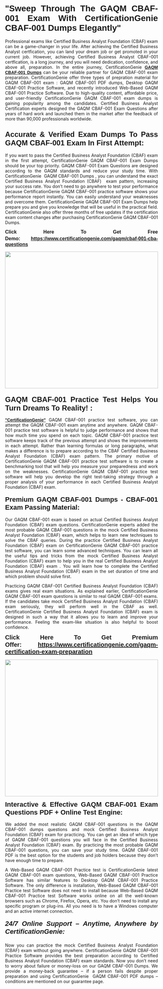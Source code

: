 <h1 style="text-align: justify;"><span style="font-family:Tahoma,Geneva,sans-serif;"><strong>"Sweep Through The GAQM CBAF-001 Exam With CertificationGenie CBAF-001 Dumps Elegantly"</strong></span></h1>

<p style="text-align: justify;">Professional exams like Certified Business Analyst Foundation (CBAF) exam can be a game-changer in your life. After achieving the Certified Business Analyst certfication, you can land your dream job or get promoted in your current job. However, achieving Certified Business Analyst CBAF-001 certfication, is a long journey, and you will need dedication, confidence, and above all, preparation. In the entire journey, CertificationGenie <span style="font-family:Tahoma,Geneva,sans-serif;"><strong><a href="https://www.certificationgenie.com/gaqm/cbaf-001-cba-questions">GAQM CBAF-001 Dumps</a></strong></span> can be your reliable partner for GAQM CBAF-001 exam preparation. CertificationGenie offer three types of prepration material for GAQM CBAF-001 exam : GAQM CBAF-001 PDF dumps, Desktop GAQM CBAF-001 Practice Software, and recently introduced Web-Based GAQM CBAF-001 Practice Software. Due to high-quality content, affordable price, and user-friendly CertificationGenie GAQM CBAF-001 exam dumps is gaining popularity among the candidates. Certified Business Analyst Certification experts designed the GAQM CBAF-001 Exam Questions after years of hard work and launched them in the market after the feedback of more than 90,000 professionals worldwide. </p>

<h2 style="text-align: justify;"><span style="font-family:Tahoma,Geneva,sans-serif;"><strong><span style="font-size:24px;">Accurate & Verified Exam Dumps To Pass GAQM CBAF-001 Exam In First Attempt:</span></strong></span></h2>

<p style="text-align: justify;">If you want to pass the Certified Business Analyst Foundation (CBAF) exam in the first attempt, CertificationGenie GAQM CBAF-001 Exam Dumps should be your top priority. GAQM CBAF-001 Exam Questions are designed according to the GAQM standards and reduce your study time. With CertificationGenie  GAQM CBAF-001 Dumps , you can understand the exact Certified Business Analyst Foundation (CBAF)  exam pattern, increasing your success rate. You don’t need to go anywhere to test your performance because CertificationGenie GAQM CBAF-001 practice software shows your performance report instantly. You can easily understand your weaknesses and overcome them. CertificationGenie GAQM CBAF-001 Exam Dumps help prepare you and give you knowledge that will be useful in the practical field. CertificationGenie also offer three months of free updates if the certification exam content changes after purchasing CertificationGenie GAQM CBAF-001 Dumps.</p>

<p style="text-align: justify;"><span style="font-size:16px;"><span style="font-family:Tahoma,Geneva,sans-serif;"><strong>Click Here To Get Free Demo:</strong></span></span><span style="font-size:20px;"><span style="font-family:Tahoma,Geneva,sans-serif;"><strong> </strong></span></span><span style="font-size:16px;"><span style="font-family:Tahoma,Geneva,sans-serif;"><strong><a href="https://www.certificationgenie.com/gaqm/cbaf-001-cba-questions">https://www.certificationgenie.com/gaqm/cbaf-001-cba-questions</a></strong></span></span></p>

<p style="text-align: justify;"><a href="https://www.certificationgenie.com/gaqm/cbaf-001-cba-questions"><img alt="" src="https://lh3.googleusercontent.com/pw/ACtC-3doDiK9SBBk_UUqL334qseWDG_7JxQKLxHAGtTDipddtog-z9sewKtP3Tk9FwJ0gNHeZL-V2e-wWmrx9eptY3qsjJVeeDHyQ49zt8PKVbyyxKZUZKZ5pdO7XyZJXuUkyF5LfCWL-4CYe1RXSTYxofc8=w1169-h657-no?authuser=0" style="width: 100%; height: 450px;" /></a></p>

<h3 style="text-align: justify;"><span style="font-family:Tahoma,Geneva,sans-serif;"><strong><span style="font-size:24px;">GAQM CBAF-001 Practice Test Helps You Turn Dreams To Reality! :</span></strong></span></h3>

<p style="text-align: justify;"><a href="https://www.certificationgenie.com/"><span style="font-family:Tahoma,Geneva,sans-serif;"><strong>"CertificationGenie"</strong></span></a> GAQM CBAF-001 practice test software, you can attempt the GAQM CBAF-001 exam anytime and anywhere. GAQM CBAF-001 practice test software is helpful to judge performance and shows that how much time you spend on each topic. GAQM CBAF-001 practice test software keeps track of the previous attempt and shows the improvements in each attempt. Rather than learning formulas or long paragraphs, what makes a difference is to prepare according to the CBAF Certified Business Analyst Foundation (CBAF) exam pattern. The primary motive of CertificationGenie GAQM CBAF-001 practice test software is to create a benchmarking tool that will help you measure your preparedness and work on the weaknesses. CertificationGenie GAQM CBAF-001 practice test software will help you develop the right test-taking strategy through a proper analysis of your performance in each Certified Business Analyst Foundation (CBAF) exam. </p>

<h4 style="text-align: justify;"><span style="font-size:22px;"><span style="font-family:Tahoma,Geneva,sans-serif;"><strong>Premium GAQM CBAF-001 Dumps - CBAF-001 Exam Passing Material:</strong></span></span></h4>

<p style="text-align: justify;">Our GAQM CBAF-001 exam is based on actual Certified Business Analyst Foundation (CBAF) exam questions. CertificationGenie experts added the most probable GAQM CBAF-001 questions in the mock Certified Business Analyst Foundation (CBAF) exam, which helps to learn new techniques to solve the CBAF queries. During the practice Certified Business Analyst Foundation (CBAF) exam on CertificationGenie GAQM CBAF-001 practice test software, you can learn some advanced techniques. You can learn all the useful tips and tricks from the mock Certified Business Analyst Foundation (CBAF) exam to help you in the real Certified Business Analyst Foundation (CBAF) exam . You will learn how to complete the Certified Business Analyst Foundation (CBAF) exam in the set duration of time and which problem should solve first. </p>

<p style="text-align: justify;">Practicing GAQM CBAF-001 Certified Business Analyst Foundation (CBAF) exams gives real exam situations. As explained earlier, CertificationGenie GAQM CBAF-001 exam questions is similar to real GAQM CBAF-001 exams. If the candidates take mock Certified Business Analyst Foundation (CBAF) exam seriously, they will perform well in the CBAF as well. CertificationGenie Certified Business Analyst Foundation (CBAF) exam is designed in such a way that it allows you to learn and improve your performance. Feeling the exam-like situation is also helpful to boost confidence.</p>

<p style="text-align: justify;"><strong><span style="font-size:20px;"><span style="font-family:Tahoma,Geneva,sans-serif;">Click Here To Get Premium Offer:</span> <span style="font-family:Tahoma,Geneva,sans-serif;"><a href="https://www.certificationgenie.com/gaqm-certification-exam-preparation">https://www.certificationgenie.com/gaqm-certification-exam-preparation</a></span></span></strong></p>

<p style="text-align: justify;"><a href="https://www.certificationgenie.com/gaqm/cbaf-001-cba-questions"><img alt="" src="https://lh3.googleusercontent.com/pw/ACtC-3cZqdDxTJx_5ZCEhhAHXbNBvJ04vc7KUmxf8GDtJTvJ7xJyqw25cBMtqs6Fpw9jpxQeVcnFkF0MeaEp-CbFBkMiza-pKS581jOmJ0YmLw8yI0m2Dd1IRQWe8k1g53utssITZPMGVwen879nqYE17F56=w1168-h657-no?authuser=0" style="width: 100%; height: 450px;" /></a></p>

<p style="text-align: justify;"><span style="font-size:22px;"><span style="font-family:Tahoma,Geneva,sans-serif;"><strong>Interactive & Effective GAQM CBAF-001 Exam Questions PDF + Online Test Engine:</strong></span></span><br />
<br />
We added the most realistic GAQM CBAF-001 questions in the GAQM CBAF-001 dumps questions and mock Certified Business Analyst Foundation (CBAF) exam for practicing. You can get an idea of which type of GAQM CBAF-001 questions you will face in the Certified Business Analyst Foundation (CBAF) exam. By practicing the most probable GAQM CBAF-001 questions, you can save your study time. GAQM CBAF-001 PDF is the best option for the students and job holders because they don’t have enough time to prepare. </p>

<p style="text-align: justify;">A Web-Based GAQM CBAF-001 Practice test is CertificationGenie latest GAQM CBAF-001 exam questions, Web-Based GAQM CBAF-001 Practice Software has similar features to Desktop GAQM CBAF-001 Practice Software. The only difference is installation, Web-Based GAQM CBAF-001 Practice test Software does not need to install because Web-Based GAQM CBAF-001 Practice test Software works online on all the well-known browsers such as Chrome, Firefox, Opera, etc. You don’t need to install any specific program or plug-ins. All you need is to have a Windows computer and an active internet connection. </p>

<h5 style="text-align: justify;"><span style="font-family:Tahoma,Geneva,sans-serif;"><span style="font-size:22px;"><strong>24/7 Online Support – Anytime, Anywhere by CertificationGenie:</strong></span></span></h5>

<p style="text-align: justify;">Now you can practice the mock Certified Business Analyst Foundation (CBAF) exam without going anywhere. CertificationGenie GAQM CBAF-001 Practice Software provides the best preparation according to Certified Business Analyst Foundation (CBAF) exam standards. Now you don’t need to worry about failure or money-loss on our GAQM CBAF-001 Dumps. We provide a money-back guarantee – if a person fails despite proper preparation and using CertificationGenie  GAQM CBAF-001 PDF dumps – conditions are mentioned on our guarantee page.</p>
